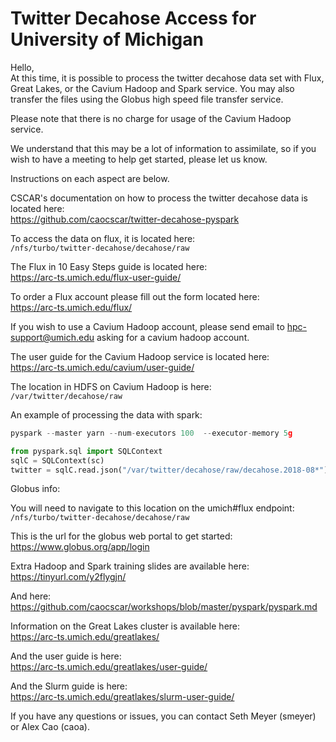 # Twitter Decahose Access for University of Michigan

Hello,  
At this time, it is possible to process the twitter decahose data set with Flux, Great Lakes, or the Cavium Hadoop and Spark service. You may also transfer the files using the Globus high speed file transfer service.

Please note that there is no charge for usage of the Cavium Hadoop service.

We understand that this may be a lot of information to assimilate, so if you wish to have a meeting to help get started, please let us know.

Instructions on each aspect are below.

CSCAR's documentation on how to process the twitter decahose data is located here:  
https://github.com/caocscar/twitter-decahose-pyspark

To access the data on flux, it is located here:  
`/nfs/turbo/twitter-decahose/decahose/raw`

The Flux in 10 Easy Steps guide is located here:  
https://arc-ts.umich.edu/flux-user-guide/

To order a Flux account please fill out the form located here:  
https://arc-ts.umich.edu/flux/

If you wish to use a Cavium Hadoop account, please send email to hpc-support@umich.edu asking for a cavium hadoop account.

The user guide for the Cavium Hadoop service is located here:  
https://arc-ts.umich.edu/cavium/user-guide/

The location in HDFS on Cavium Hadoop is here:  
`/var/twitter/decahose/raw`

An example of processing the data with spark:
```python
pyspark --master yarn --num-executors 100  --executor-memory 5g    

from pyspark.sql import SQLContext
sqlC = SQLContext(sc)
twitter = sqlC.read.json("/var/twitter/decahose/raw/decahose.2018-08*")
```

Globus info:

You will need to navigate to this location on the umich#flux endpoint:  
`/nfs/turbo/twitter-decahose/decahose/raw`

This is the url for the globus web portal to get started:  
https://www.globus.org/app/login

Extra Hadoop and Spark training slides are available here:  
https://tinyurl.com/y2flygjn/

And here:  
https://github.com/caocscar/workshops/blob/master/pyspark/pyspark.md

Information on the Great Lakes cluster is available here:  
https://arc-ts.umich.edu/greatlakes/

And the user guide is here:  
https://arc-ts.umich.edu/greatlakes/user-guide/

And the Slurm guide is here:  
https://arc-ts.umich.edu/greatlakes/slurm-user-guide/

If you have any questions or issues, you can contact Seth Meyer (smeyer) or Alex Cao (caoa).
